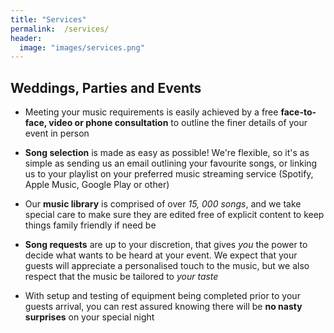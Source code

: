 ```yaml
---
title: "Services"
permalink:  /services/
header:
  image: "images/services.png"
---
```

## Weddings, Parties and Events

- Meeting your music requirements is easily achieved by a free **face-to-face, video or phone consultation** to outline the finer details of your event in person

- **Song selection** is made as easy as possible! We're flexible, so it's as simple as sending us an email outlining your favourite songs, or linking us to your playlist on your preferred music streaming service (Spotify, Apple Music, Google Play or other)

- Our **music library** is comprised of over _15, 000 songs_, and we take special care to make sure they are edited free of explicit content to keep things family friendly if need be

- **Song requests** are up to your discretion, that gives _you_ the power to decide what wants to be heard at your event. We expect that your guests will appreciate a personalised touch to the music, but we also respect that the music be tailored to _your taste_

- With setup and testing of equipment being completed prior to your guests arrival, you can rest assured knowing there will be **no nasty surprises** on your special night
